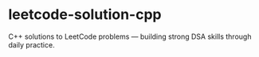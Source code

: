 # leetcode-solution-cpp
 C++ solutions to LeetCode problems — building strong DSA skills through daily practice.
